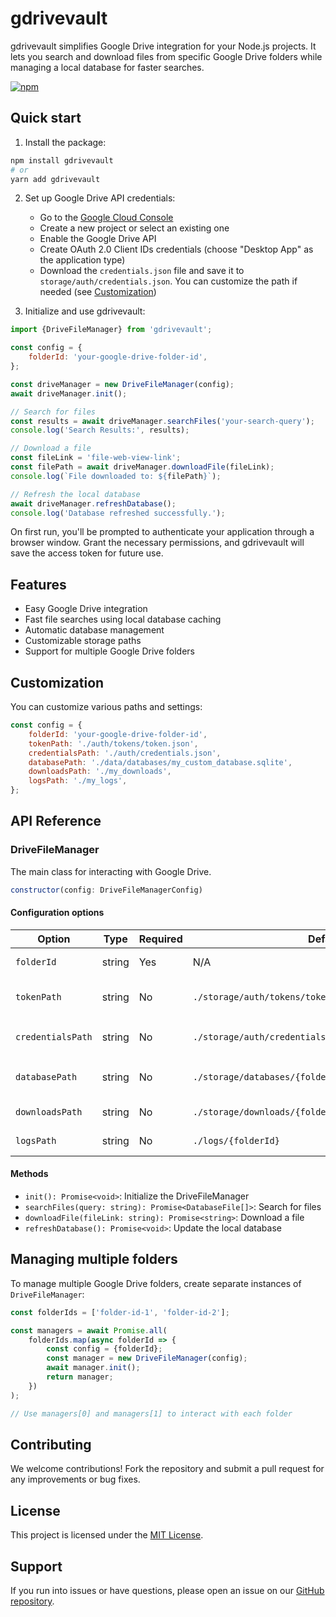 # gdrivevault

gdrivevault simplifies Google Drive integration for your Node.js projects. It lets you search and download files from specific Google Drive folders while managing a local database for faster searches.

[![npm](https://img.shields.io/npm/v/gdrivevault)](https://www.npmjs.com/package/gdrivevault)

## Quick start

1. Install the package:

```bash
npm install gdrivevault
# or
yarn add gdrivevault
```

2. Set up Google Drive API credentials:

    - Go to the [Google Cloud Console](https://console.cloud.google.com/apis/credentials)
    - Create a new project or select an existing one
    - Enable the Google Drive API
    - Create OAuth 2.0 Client IDs credentials (choose "Desktop App" as the application type)
    - Download the `credentials.json` file and save it to `storage/auth/credentials.json`. You can customize the path if needed (see [Customization](#customization))

3. Initialize and use gdrivevault:

```javascript
import {DriveFileManager} from 'gdrivevault';

const config = {
    folderId: 'your-google-drive-folder-id',
};

const driveManager = new DriveFileManager(config);
await driveManager.init();

// Search for files
const results = await driveManager.searchFiles('your-search-query');
console.log('Search Results:', results);

// Download a file
const fileLink = 'file-web-view-link';
const filePath = await driveManager.downloadFile(fileLink);
console.log(`File downloaded to: ${filePath}`);

// Refresh the local database
await driveManager.refreshDatabase();
console.log('Database refreshed successfully.');
```

On first run, you'll be prompted to authenticate your application through a browser window. Grant the necessary permissions, and gdrivevault will save the access token for future use.

## Features

-   Easy Google Drive integration
-   Fast file searches using local database caching
-   Automatic database management
-   Customizable storage paths
-   Support for multiple Google Drive folders

## Customization

You can customize various paths and settings:

```javascript
const config = {
    folderId: 'your-google-drive-folder-id',
    tokenPath: './auth/tokens/token.json',
    credentialsPath: './auth/credentials.json',
    databasePath: './data/databases/my_custom_database.sqlite',
    downloadsPath: './my_downloads',
    logsPath: './my_logs',
};
```

## API Reference

### DriveFileManager

The main class for interacting with Google Drive.

```javascript
constructor(config: DriveFileManagerConfig)
```

#### Configuration options

| Option            | Type   | Required | Default                                                | Description                            |
| ----------------- | ------ | -------- | ------------------------------------------------------ | -------------------------------------- |
| `folderId`        | string | Yes      | N/A                                                    | Google Drive folder ID                 |
| `tokenPath`       | string | No       | `./storage/auth/tokens/token.json`                     | Path to store the authentication token |
| `credentialsPath` | string | No       | `./storage/auth/credentials.json`                      | Path to your `credentials.json` file   |
| `databasePath`    | string | No       | `./storage/databases/{folderId}_drive_database.sqlite` | Path to the SQLite database file       |
| `downloadsPath`   | string | No       | `./storage/downloads/{folderId}`                       | Directory for downloaded files         |
| `logsPath`        | string | No       | `./logs/{folderId}`                                    | Directory for log files                |

#### Methods

-   `init(): Promise<void>`: Initialize the DriveFileManager
-   `searchFiles(query: string): Promise<DatabaseFile[]>`: Search for files
-   `downloadFile(fileLink: string): Promise<string>`: Download a file
-   `refreshDatabase(): Promise<void>`: Update the local database

## Managing multiple folders

To manage multiple Google Drive folders, create separate instances of `DriveFileManager`:

```javascript
const folderIds = ['folder-id-1', 'folder-id-2'];

const managers = await Promise.all(
    folderIds.map(async folderId => {
        const config = {folderId};
        const manager = new DriveFileManager(config);
        await manager.init();
        return manager;
    })
);

// Use managers[0] and managers[1] to interact with each folder
```

## Contributing

We welcome contributions! Fork the repository and submit a pull request for any improvements or bug fixes.

## License

This project is licensed under the [MIT License](LICENSE).

## Support

If you run into issues or have questions, please open an issue on our [GitHub repository](https://github.com/totallynotdavid/gdrivevault/issues).
